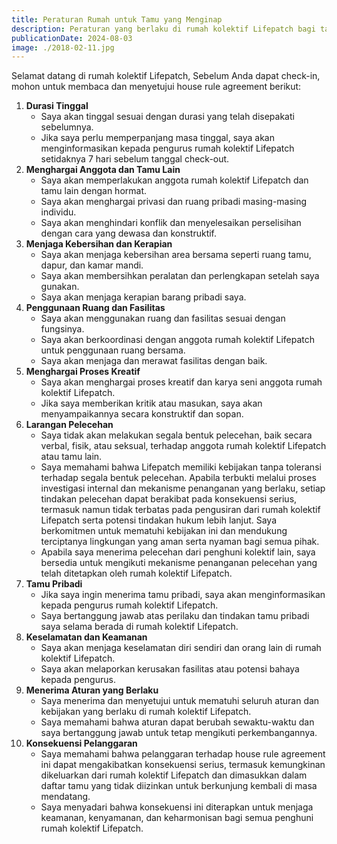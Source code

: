 ```yaml
---
title: Peraturan Rumah untuk Tamu yang Menginap
description: Peraturan yang berlaku di rumah kolektif Lifepatch bagi tamu yang menginap.
publicationDate: 2024-08-03
image: ./2018-02-11.jpg
---
```


Selamat datang di rumah kolektif Lifepatch, Sebelum Anda dapat check-in, mohon untuk membaca dan menyetujui house rule agreement berikut:

1. **Durasi Tinggal**
    - Saya akan tinggal sesuai dengan durasi yang telah disepakati sebelumnya.
    - Jika saya perlu memperpanjang masa tinggal, saya akan menginformasikan kepada pengurus rumah kolektif Lifepatch setidaknya 7 hari sebelum tanggal check-out.
2. **Menghargai Anggota dan Tamu Lain**
    - Saya akan memperlakukan anggota rumah kolektif Lifepatch dan tamu lain dengan hormat.
    - Saya akan menghargai privasi dan ruang pribadi masing-masing individu.
    - Saya akan menghindari konflik dan menyelesaikan perselisihan dengan cara yang dewasa dan konstruktif.
3. **Menjaga Kebersihan dan Kerapian**
    - Saya akan menjaga kebersihan area bersama seperti ruang tamu, dapur, dan kamar mandi.
    - Saya akan membersihkan peralatan dan perlengkapan setelah saya gunakan.
    - Saya akan menjaga kerapian barang pribadi saya.
4. **Penggunaan Ruang dan Fasilitas**
    - Saya akan menggunakan ruang dan fasilitas sesuai dengan fungsinya.
    - Saya akan berkoordinasi dengan anggota rumah kolektif Lifepatch untuk penggunaan ruang bersama.
    - Saya akan menjaga dan merawat fasilitas dengan baik.
5. **Menghargai Proses Kreatif**
    - Saya akan menghargai proses kreatif dan karya seni anggota rumah kolektif Lifepatch.
    - Jika saya memberikan kritik atau masukan, saya akan menyampaikannya secara konstruktif dan sopan.
6. **Larangan Pelecehan**
    - Saya tidak akan melakukan segala bentuk pelecehan, baik secara verbal, fisik, atau seksual, terhadap anggota rumah kolektif Lifepatch atau tamu lain.
    - Saya memahami bahwa Lifepatch memiliki kebijakan tanpa toleransi terhadap segala bentuk pelecehan. Apabila terbukti melalui proses investigasi internal dan mekanisme penanganan yang berlaku, setiap tindakan pelecehan dapat berakibat pada konsekuensi serius, termasuk namun tidak terbatas pada pengusiran dari rumah kolektif Lifepatch serta potensi tindakan hukum lebih lanjut. Saya berkomitmen untuk mematuhi kebijakan ini dan mendukung terciptanya lingkungan yang aman serta nyaman bagi semua pihak.
    - Apabila saya menerima pelecehan dari penghuni kolektif lain, saya bersedia untuk mengikuti mekanisme penanganan pelecehan yang telah ditetapkan oleh rumah kolektif Lifepatch.
7. **Tamu Pribadi**
    - Jika saya ingin menerima tamu pribadi, saya akan menginformasikan kepada pengurus rumah kolektif Lifepatch.
    - Saya bertanggung jawab atas perilaku dan tindakan tamu pribadi saya selama berada di rumah kolektif Lifepatch.
8. **Keselamatan dan Keamanan**
    - Saya akan menjaga keselamatan diri sendiri dan orang lain di rumah kolektif Lifepatch.
    - Saya akan melaporkan kerusakan fasilitas atau potensi bahaya kepada pengurus.
9. **Menerima Aturan yang Berlaku**
    - Saya menerima dan menyetujui untuk mematuhi seluruh aturan dan kebijakan yang berlaku di rumah kolektif Lifepatch.
    - Saya memahami bahwa aturan dapat berubah sewaktu-waktu dan saya bertanggung jawab untuk tetap mengikuti perkembangannya.
10. **Konsekuensi Pelanggaran**
    - Saya memahami bahwa pelanggaran terhadap house rule agreement ini dapat mengakibatkan konsekuensi serius, termasuk kemungkinan dikeluarkan dari rumah kolektif Lifepatch dan dimasukkan dalam daftar tamu yang tidak diizinkan untuk berkunjung kembali di masa mendatang.
    - Saya menyadari bahwa konsekuensi ini diterapkan untuk menjaga keamanan, kenyamanan, dan keharmonisan bagi semua penghuni rumah kolektif Lifepatch.
